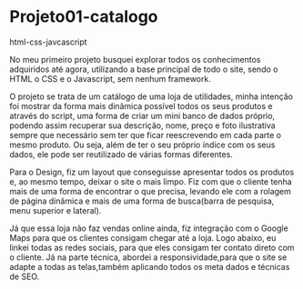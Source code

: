 # Projeto01-catalogo
html-css-javcascript

 No meu primeiro projeto busquei explorar todos os conhecimentos adquiridos até agora,
utilizando a base principal de todo o site, sendo o HTML o CSS e o Javascript, sem nenhum framework.

 O projeto se trata de um catálogo de uma loja de utilidades,
minha intenção foi mostrar da forma mais dinâmica possível todos os seus produtos e através do script,
uma forma
de criar um mini banco de dados próprio, podendo assim recuperar sua descrição, nome, preço e foto ilustrativa
sempre que necessário sem ter que ficar reescrevendo em cada parte o mesmo produto. Ou seja,
além de ter o seu próprio índice com os seus dados, ele pode ser reutilizado de várias formas diferentes.

 Para o Design, fiz um layout que conseguisse apresentar todos os produtos e, ao mesmo tempo, deixar o site o mais limpo.
Fiz com que o cliente tenha mais de uma forma de encontrar o que precisa,
levando ele com a rolagem de página dinâmica e mais de uma forma de busca(barra de pesquisa, menu superior e lateral).

 Já que essa loja não faz vendas online ainda, fiz integração com o Google Maps para que os clientes consigam chegar até a loja.
Logo abaixo, eu linkei todas as redes sociais, para que eles consigam ter contato direto com o cliente.
Já na parte técnica, abordei a responsividade,para que o site se adapte a todas as telas,também aplicando todos os meta dados e técnicas de SEO.

